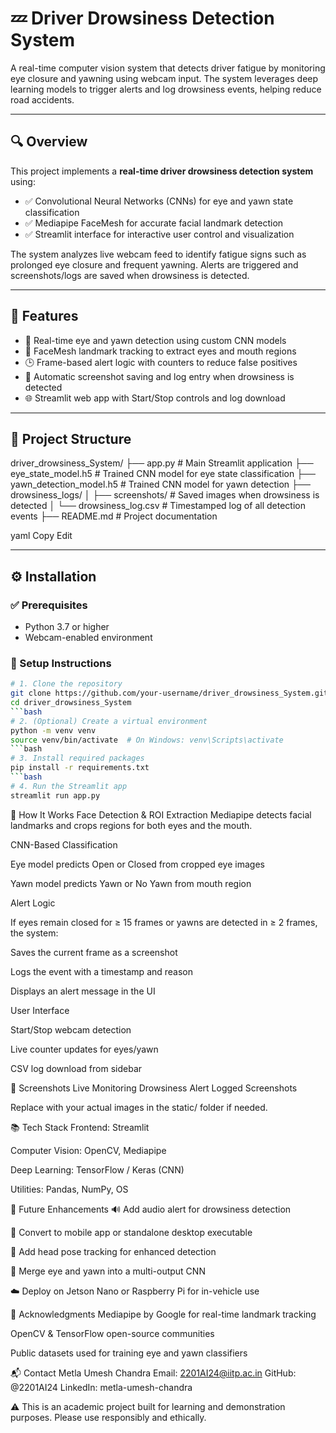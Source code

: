 # 💤 Driver Drowsiness Detection System

A real-time computer vision system that detects driver fatigue by monitoring eye closure and yawning using webcam input. The system leverages deep learning models to trigger alerts and log drowsiness events, helping reduce road accidents.

---

## 🔍 Overview

This project implements a **real-time driver drowsiness detection system** using:

- ✅ Convolutional Neural Networks (CNNs) for eye and yawn state classification  
- ✅ Mediapipe FaceMesh for accurate facial landmark detection  
- ✅ Streamlit interface for interactive user control and visualization

The system analyzes live webcam feed to identify fatigue signs such as prolonged eye closure and frequent yawning. Alerts are triggered and screenshots/logs are saved when drowsiness is detected.

---

## 📌 Features

- 🧠 Real-time eye and yawn detection using custom CNN models  
- 🎯 FaceMesh landmark tracking to extract eyes and mouth regions  
- 🕒 Frame-based alert logic with counters to reduce false positives  
- 💾 Automatic screenshot saving and log entry when drowsiness is detected  
- 🌐 Streamlit web app with Start/Stop controls and log download

---

## 📂 Project Structure

driver_drowsiness_System/
├── app.py # Main Streamlit application
├── eye_state_model.h5 # Trained CNN model for eye state classification
├── yawn_detection_model.h5 # Trained CNN model for yawn detection
├── drowsiness_logs/
│ ├── screenshots/ # Saved images when drowsiness is detected
│ └── drowsiness_log.csv # Timestamped log of all detection events
├── README.md # Project documentation

yaml
Copy
Edit

---

## ⚙️ Installation

### ✅ Prerequisites

- Python 3.7 or higher
- Webcam-enabled environment

### 🔧 Setup Instructions

```bash
# 1. Clone the repository
git clone https://github.com/your-username/driver_drowsiness_System.git
cd driver_drowsiness_System
```bash
# 2. (Optional) Create a virtual environment
python -m venv venv
source venv/bin/activate  # On Windows: venv\Scripts\activate
```bash
# 3. Install required packages
pip install -r requirements.txt
```bash
# 4. Run the Streamlit app
streamlit run app.py
```
🧠 How It Works
Face Detection & ROI Extraction
Mediapipe detects facial landmarks and crops regions for both eyes and the mouth.

CNN-Based Classification

Eye model predicts Open or Closed from cropped eye images

Yawn model predicts Yawn or No Yawn from mouth region

Alert Logic

If eyes remain closed for ≥ 15 frames or yawns are detected in ≥ 2 frames, the system:

Saves the current frame as a screenshot

Logs the event with a timestamp and reason

Displays an alert message in the UI

User Interface

Start/Stop webcam detection

Live counter updates for eyes/yawn

CSV log download from sidebar

📸 Screenshots
Live Monitoring	Drowsiness Alert	Logged Screenshots

Replace with your actual images in the static/ folder if needed.

📚 Tech Stack
Frontend: Streamlit

Computer Vision: OpenCV, Mediapipe

Deep Learning: TensorFlow / Keras (CNN)

Utilities: Pandas, NumPy, OS

🚀 Future Enhancements
🔊 Add audio alert for drowsiness detection

📱 Convert to mobile app or standalone desktop executable

🎥 Add head pose tracking for enhanced detection

🧠 Merge eye and yawn into a multi-output CNN

☁️ Deploy on Jetson Nano or Raspberry Pi for in-vehicle use

🙌 Acknowledgments
Mediapipe by Google for real-time landmark tracking

OpenCV & TensorFlow open-source communities

Public datasets used for training eye and yawn classifiers

📬 Contact
Metla Umesh Chandra
Email: 2201AI24@iitp.ac.in
GitHub: @2201AI24
LinkedIn: metla-umesh-chandra

⚠️ This is an academic project built for learning and demonstration purposes. Please use responsibly and ethically.
